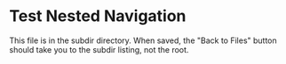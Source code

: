 # Test Nested Navigation

This file is in the subdir directory. When saved, the "Back to Files" button should take you to the subdir listing, not the root.